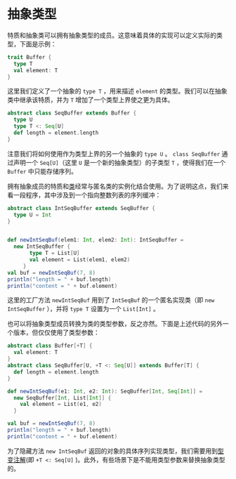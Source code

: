 # 抽象类型

特质和抽象类可以拥有抽象类型的成员。这意味着具体的实现可以定义实际的类型，下面是示例：

```scala
trait Buffer {
  type T
  val element: T
}
```

这里我们定义了一个抽象的 `type T` ，用来描述 `element` 的类型。我们可以在抽象类中继承该特质，并为 `T` 增加了一个类型上界使之更为具体。

```scala
abstract class SeqBuffer extends Buffer {
  type U
  type T <: Seq[U]
  def length = element.length
}
```

注意我们将如何使用作为类型上界的另一个抽象的 `type U` 。 `class SeqBuffer` 通过声明一个 `Seq[U]`（这里 `U` 是一个新的抽象类型）的子类型 `T` ，使得我们在一个 `Buffer` 中只能存储序列。

拥有抽象成员的特质和[类](classes.md)经常与匿名类的实例化结合使用。为了说明这点，我们来看一段程序，其中涉及到一个指向整数列表的序列缓冲：

```scala
abstract class IntSeqBuffer extends SeqBuffer {
  type U = Int
}


def newIntSeqBuf(elem1: Int, elem2: Int): IntSeqBuffer =
  new IntSeqBuffer {
       type T = List[U]
       val element = List(elem1, elem2)
     }
val buf = newIntSeqBuf(7, 8)
println("length = " + buf.length)
println("content = " + buf.element)
```

这里的工厂方法 `newIntSeqBuf` 用到了 `IntSeqBuf` 的一个匿名实现类（即 `new IntSeqBuffer` ），并将 `type T` 设置为一个 `List[Int]` 。

也可以将抽象类型成员转换为类的类型参数，反之亦然。下面是上述代码的另外一个版本，但仅仅使用了类型参数：

```scala
abstract class Buffer[+T] {
  val element: T
}
abstract class SeqBuffer[U, +T <: Seq[U]] extends Buffer[T] {
  def length = element.length
}

def newIntSeqBuf(e1: Int, e2: Int): SeqBuffer[Int, Seq[Int]] =
  new SeqBuffer[Int, List[Int]] {
    val element = List(e1, e2)
  }

val buf = newIntSeqBuf(7, 8)
println("length = " + buf.length)
println("content = " + buf.element)
```

为了隐藏方法 `new IntSeqBuf` 返回的对象的具体序列实现类型，我们需要用到[型变注解](variances.md)(即 `+T <: Seq[U]` )。此外，有些场景下是不能用类型参数来替换抽象类型的。